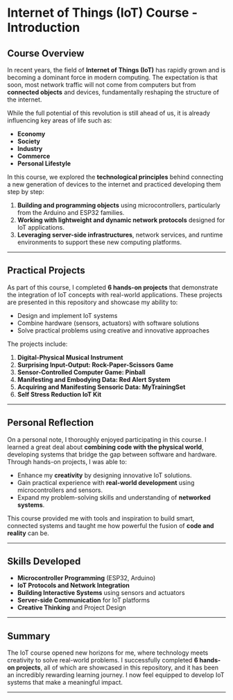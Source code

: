 # Internet of Things (IoT) Course - Introduction

## Course Overview

In recent years, the field of **Internet of Things (IoT)** has rapidly grown and is becoming a dominant force in modern computing. The expectation is that soon, most network traffic will not come from computers but from **connected objects** and devices, fundamentally reshaping the structure of the internet.

While the full potential of this revolution is still ahead of us, it is already influencing key areas of life such as:

- **Economy**
- **Society**
- **Industry**
- **Commerce**
- **Personal Lifestyle**

In this course, we explored the **technological principles** behind connecting a new generation of devices to the internet and practiced developing them step by step:

1. **Building and programming objects** using microcontrollers, particularly from the Arduino and ESP32 families.
2. **Working with lightweight and dynamic network protocols** designed for IoT applications.
3. **Leveraging server-side infrastructures**, network services, and runtime environments to support these new computing platforms.

---

## Practical Projects

As part of this course, I completed **6 hands-on projects** that demonstrate the integration of IoT concepts with real-world applications. These projects are presented in this repository and showcase my ability to:

- Design and implement IoT systems
- Combine hardware (sensors, actuators) with software solutions
- Solve practical problems using creative and innovative approaches

The projects include:

1. **Digital-Physical Musical Instrument**
2. **Surprising Input-Output: Rock-Paper-Scissors Game**
3. **Sensor-Controlled Computer Game: Pinball**
4. **Manifesting and Embodying Data: Red Alert System**
5. **Acquiring and Manifesting Sensoric Data: MyTrainingSet**
6. **Self Stress Reduction IoT Kit**

---

## Personal Reflection

On a personal note, I thoroughly enjoyed participating in this course. I learned a great deal about **combining code with the physical world**, developing systems that bridge the gap between software and hardware. Through hands-on projects, I was able to:

- Enhance my **creativity** by designing innovative IoT solutions.
- Gain practical experience with **real-world development** using microcontrollers and sensors.
- Expand my problem-solving skills and understanding of **networked systems**.

This course provided me with tools and inspiration to build smart, connected systems and taught me how powerful the fusion of **code and reality** can be.

---

## Skills Developed

- **Microcontroller Programming** (ESP32, Arduino)
- **IoT Protocols and Network Integration**
- **Building Interactive Systems** using sensors and actuators
- **Server-side Communication** for IoT platforms
- **Creative Thinking** and Project Design

---

## Summary

The IoT course opened new horizons for me, where technology meets creativity to solve real-world problems. I successfully completed **6 hands-on projects**, all of which are showcased in this repository, and it has been an incredibly rewarding learning journey. I now feel equipped to develop IoT systems that make a meaningful impact.

---
